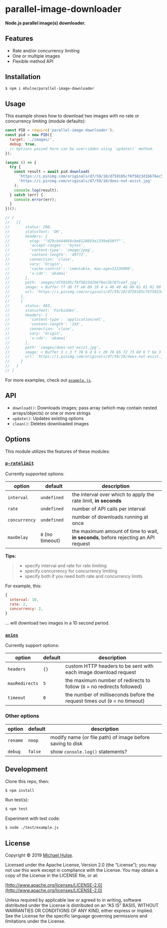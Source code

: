# parallel-image-downloader

**Node.js parallel image(s) downloader.**

## Features

- Rate and/or concurrency limiting
- One or multiple images
- Flexible method API

## Installation

```bash
$ npm i mhulse/parallel-image-downloader
```

## Usage

This example shows how to download two images with no rate or concurrency limiting (module defaults):

```js
const PID = require('parallel-image-downloader');
const pid = new PID({
  target: './images/',
  debug: true,
  // Options passed here can be overridden using `update()` method.
});

(async () => {
  try {
    const result = await pid.download(
      'https://i.pinimg.com/originals/d7/59/10/d759105cf6f5823d1b676ec5b787ceef.jpg',
      'https://i.pinimg.com/originals/d7/59/10/does-not-exist.jpg'
    );
    console.log(result);
  } catch (err) {
    console.error(err);
  }
})();

// [
//   [{
//       status: 200,
//       statusText: 'OK',
//       headers: {
//         etag: '"d29cb444664cbe8120893e1339e650ff"',
//         'accept-ranges': 'bytes',
//         'content-type': 'image/jpeg',
//         'content-length': '49772',
//         connection: 'close',
//         vary: 'Origin',
//         'cache-control': 'immutable, max-age=31536000',
//         'x-cdn': 'akamai'
//       },
//       path: 'images/d759105cf6f5823d1b676ec5b787ceef.jpg',
//       image: < Buffer ff d8 ff e0 00 10 4 a 46 49 46 00 01 01 01 00 48 00 48 00 00 ff db 00 43 00 06 04 05 06 05 04 06 06 05 06 07 07 06 08 0 a 10 0 a 0 a 09 09 0 a 14 0e 0 f 0 c...49722 more bytes > ,
//       url: 'https://i.pinimg.com/originals/d7/59/10/d759105cf6f5823d1b676ec5b787ceef.jpg'
//     },
//     {
//       status: 403,
//       statusText: 'Forbidden',
//       headers: {
//         'content-type': 'application/xml',
//         'content-length': '243',
//         connection: 'close',
//         vary: 'Origin',
//         'x-cdn': 'akamai'
//       },
//       path: 'images/does-not-exist.jpg',
//       image: < Buffer 3 c 3 f 78 6 d 6 c 20 76 65 72 73 69 6 f 6e 3 d 22 31 2e 30 22 20 65 6e 63 6 f 64 69 6e 67 3 d 22 55 54 46 2 d 38 22 3 f 3e 0 a 3 c 45 72 72 6 f 72 3e 3 c 43 6 f 64...193 more bytes > ,
//       url: 'https://i.pinimg.com/originals/d7/59/10/does-not-exist.jpg'
//     }
//   ]
// ]
```

For more examples, check out [`example.js`](./test/example.js).

## API

- `download()`: Downloads images; pass array (which may contain nested arrays/objects) or one or more strings
- `update()`: Updates existing options
- `clean()`: Deletes downloaded images

## Options

This module utilizes the features of these modules:

### [`p-ratelimit`](https://github.com/natesilva/p-ratelimit)

Currently supported options:

option | default | description
--- | --- | ---
`interval` | `undefined` | the interval over which to apply the rate limit, **in seconds**
`rate` | `undefined` | number of API calls per interval
`concurrency` | `undefined` | number of downloads running at once
`maxDelay` | `0` (no timeout) | the maximum amount of time to wait, **in seconds**, before rejecting an API request

**Tips:**

> - specify interval and rate for rate limiting
> - specify concurrency for concurrency limiting
> - specify both if you need both rate and concurrency limits

For example, this:

```js
{
  interval: 10,
  rate: 2,
  concurrency: 2,
}
```

… will download two images in a 10 second period.

### [`axios`](https://github.com/axios/axios)

Currently support options:

option | default | description
--- | --- | ---
`headers` | `{}` | custom HTTP headers to be sent with each image download request
`maxRedirects` | `5` | the maximum number of redirects to follow (`0` = no redirects followed)
`timeout` | `0` | the number of milliseconds before the request times out (`0` = no timeout)

### Other options

option | default | description
--- | --- | ---
`rename` | `noop` | modify name (or file path) of image before saving to disk
`debug` | `false` | show `console.log()` statements?

## Development

Clone this repo, then:

```bash
$ npm install
```

Run test(s):

```bash
$ npm test
```

Experiment with test code:

```bash
$ node ./test/example.js
```

## License

Copyright © 2019 [Michael Hulse](http://mky.io).

Licensed under the Apache License, Version 2.0 (the “License”); you may not use this work except in compliance with the License. You may obtain a copy of the License in the LICENSE file, or at:

[http://www.apache.org/licenses/LICENSE-2.0](http://www.apache.org/licenses/LICENSE-2.0)

Unless required by applicable law or agreed to in writing, software distributed under the License is distributed on an “AS IS” BASIS, WITHOUT WARRANTIES OR CONDITIONS OF ANY KIND, either express or implied. See the License for the specific language governing permissions and limitations under the License.
